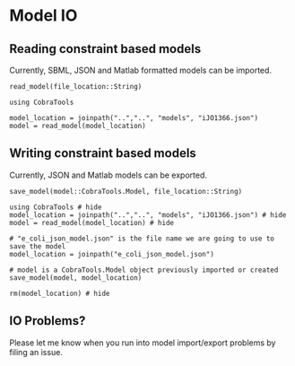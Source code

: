 # Model IO

## Reading constraint based models
Currently, SBML, JSON and Matlab formatted models can be imported.

```@docs
read_model(file_location::String)
```

```@example
using CobraTools

model_location = joinpath("..","..", "models", "iJO1366.json") 
model = read_model(model_location)
```

## Writing constraint based models
Currently, JSON and Matlab models can be exported.

```@docs
save_model(model::CobraTools.Model, file_location::String)
```

```@example
using CobraTools # hide
model_location = joinpath("..","..", "models", "iJO1366.json") # hide
model = read_model(model_location) # hide

# "e_coli_json_model.json" is the file name we are going to use to save the model
model_location = joinpath("e_coli_json_model.json")

# model is a CobraTools.Model object previously imported or created
save_model(model, model_location)

rm(model_location) # hide
```

## IO Problems?
Please let me know when you run into model import/export problems by filing an issue.